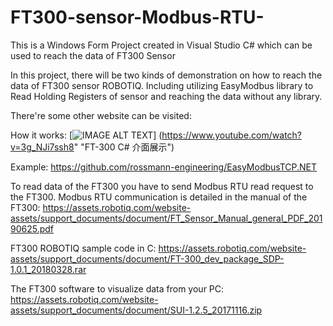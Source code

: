 # FT300-sensor-Modbus-RTU-
This is a Windows Form Project created in Visual Studio C# which can be used to reach the data of FT300 Sensor

In this project, there will be two kinds of demonstration on how to reach the data of FT300 sensor ROBOTIQ. 
Including utilizing EasyModbus library to Read Holding Registers of sensor and reaching the data without any library.

There're some other website can be visited:

How it works:
[![IMAGE ALT TEXT](http://img.youtube.com/vi/"3g_NJi7ssh8"/0.jpg)]
(https://www.youtube.com/watch?v=3g_NJi7ssh8" "FT-300 C# 介面展示")

Example:
https://github.com/rossmann-engineering/EasyModbusTCP.NET

To read data of the FT300 you have to send Modbus RTU read request to the FT300. Modbus RTU communication is detailed in the manual of the FT300:
https://assets.robotiq.com/website-assets/support_documents/document/FT_Sensor_Manual_general_PDF_20190625.pdf

FT300 ROBOTIQ sample code in C:
https://assets.robotiq.com/website-assets/support_documents/document/FT-300_dev_package_SDP-1.0.1_20180328.rar

The FT300 software to visualize data from your PC:
https://assets.robotiq.com/website-assets/support_documents/document/SUI-1.2.5_20171116.zip

